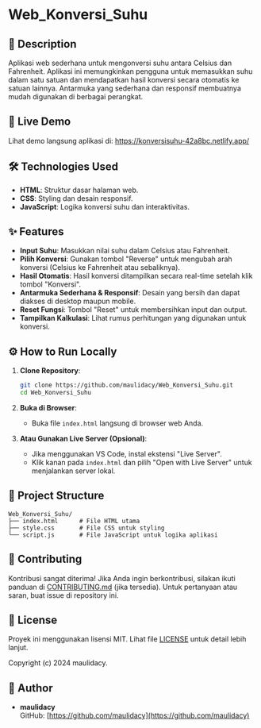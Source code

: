 # Web_Konversi_Suhu

## 📌 Description
Aplikasi web sederhana untuk mengonversi suhu antara Celsius dan Fahrenheit. Aplikasi ini memungkinkan pengguna untuk memasukkan suhu dalam satu satuan dan mendapatkan hasil konversi secara otomatis ke satuan lainnya. Antarmuka yang sederhana dan responsif membuatnya mudah digunakan di berbagai perangkat.

## 🔗 Live Demo
Lihat demo langsung aplikasi di: https://konversisuhu-42a8bc.netlify.app/
## 🛠️ Technologies Used
- **HTML**: Struktur dasar halaman web.
- **CSS**: Styling dan desain responsif.
- **JavaScript**: Logika konversi suhu dan interaktivitas.

## ✨ Features
- **Input Suhu**: Masukkan nilai suhu dalam Celsius atau Fahrenheit.
- **Pilih Konversi**: Gunakan tombol "Reverse" untuk mengubah arah konversi (Celsius ke Fahrenheit atau sebaliknya).
- **Hasil Otomatis**: Hasil konversi ditampilkan secara real-time setelah klik tombol "Konversi".
- **Antarmuka Sederhana & Responsif**: Desain yang bersih dan dapat diakses di desktop maupun mobile.
- **Reset Fungsi**: Tombol "Reset" untuk membersihkan input dan output.
- **Tampilkan Kalkulasi**: Lihat rumus perhitungan yang digunakan untuk konversi.

## ⚙️ How to Run Locally
1. **Clone Repository**:
   ```bash
   git clone https://github.com/maulidacy/Web_Konversi_Suhu.git
   cd Web_Konversi_Suhu
   ```

2. **Buka di Browser**:
   - Buka file `index.html` langsung di browser web Anda.

3. **Atau Gunakan Live Server (Opsional)**:
   - Jika menggunakan VS Code, instal ekstensi "Live Server".
   - Klik kanan pada `index.html` dan pilih "Open with Live Server" untuk menjalankan server lokal.

## 📂 Project Structure
```
Web_Konversi_Suhu/
├── index.html      # File HTML utama
├── style.css       # File CSS untuk styling
└── script.js       # File JavaScript untuk logika aplikasi
```

## 🤝 Contributing
Kontribusi sangat diterima! Jika Anda ingin berkontribusi, silakan ikuti panduan di [CONTRIBUTING.md](CONTRIBUTING.md) (jika tersedia). Untuk pertanyaan atau saran, buat issue di repository ini.

## 📜 License
Proyek ini menggunakan lisensi MIT. Lihat file [LICENSE](LICENSE) untuk detail lebih lanjut.

Copyright (c) 2024 maulidacy.

## 👤 Author
- **maulidacy**  
  GitHub: [https://github.com/maulidacy](https://github.com/maulidacy)

